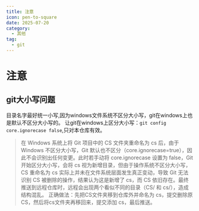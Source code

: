 ```yaml
---
title: 注意
icon: pen-to-square
date: 2025-07-20
category:
  - 其他
tag:
  - git
---
```

# 注意
## git大小写问题
目录名字最好统一小写,因为windows文件系统不区分大小写，git在windows上也是默认不区分大小写的。
让git在windows上区分大小写：`git config core.ignorecase false`,只对本仓库有效。
> 在 Windows 系统上将 Git 项目中的 CS 文件夹重命名为 cs 后，由于 Windows 不区分大小写，Git 默认也不区分（core.ignorecase=true），因此不会识别出任何变更。此时若手动将 core.ignorecase 设置为 false，Git 开始区分大小写，会将 cs 视为新增目录，但由于操作系统不区分大小写，CS 重命名为 cs 实际上并未在文件系统层面发生真正变动，导致 Git 无法识别 CS 被删除的操作，结果认为这是新增了 cs，而 CS 依旧存在。最终推送到远程仓库时，远程会出现两个看似不同的目录（CS/ 和 cs/），造成结构混乱。
> 正确做法：先把CS文件夹移到仓库外并命名为 cs，提交删除原CS，然后将cs文件夹再移回来，提交添加 cs，最后推送。
